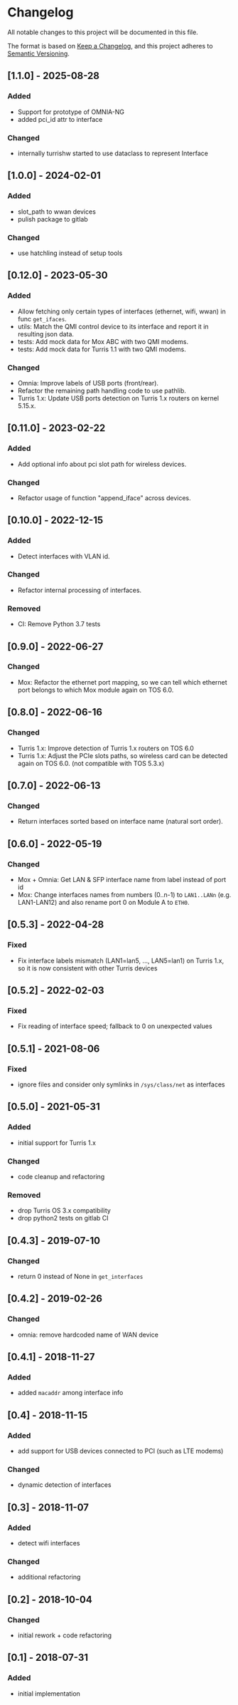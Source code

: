 # Changelog
All notable changes to this project will be documented in this file.

The format is based on [Keep a Changelog](https://keepachangelog.com/en/1.0.0/),
and this project adheres to [Semantic Versioning](https://semver.org/spec/v2.0.0.html).


## [1.1.0] - 2025-08-28
### Added
* Support for prototype of OMNIA-NG
* added pci_id attr to interface

### Changed
* internally turrishw started to use dataclass to represent Interface


## [1.0.0] - 2024-02-01
### Added
* slot_path to wwan devices
* pulish package to gitlab

### Changed
* use hatchling instead of setup tools

## [0.12.0] - 2023-05-30
### Added
* Allow fetching only certain types of interfaces (ethernet, wifi, wwan) in
  func `get_ifaces`.
* utils: Match the QMI control device to its interface and report it in
  resulting json data.
* tests: Add mock data for Mox ABC with two QMI modems.
* tests: Add mock data for Turris 1.1 with two QMI modems.

### Changed
* Omnia: Improve labels of USB ports (front/rear).
* Refactor the remaining path handling code to use pathlib.
* Turris 1.x: Update USB ports detection on Turris 1.x routers on kernel 5.15.x.

## [0.11.0] - 2023-02-22
### Added
* Add optional info about pci slot path for wireless devices.

### Changed
* Refactor usage of function "append_iface" across devices.

## [0.10.0] - 2022-12-15
### Added
* Detect interfaces with VLAN id.

### Changed
* Refactor internal processing of interfaces.

### Removed
* CI: Remove Python 3.7 tests

## [0.9.0] - 2022-06-27
### Changed
* Mox: Refactor the ethernet port mapping, so we can tell which ethernet port
    belongs to which Mox module again on TOS 6.0.

## [0.8.0] - 2022-06-16
### Changed
* Turris 1.x: Improve detection of Turris 1.x routers on TOS 6.0
* Turris 1.x: Adjust the PCIe slots paths, so wireless card can be detected again on TOS 6.0.
    (not compatible with TOS 5.3.x)

## [0.7.0] - 2022-06-13
### Changed
* Return interfaces sorted based on interface name (natural sort order).

## [0.6.0] - 2022-05-19
### Changed
* Mox + Omnia: Get LAN & SFP interface name from label instead of port id
* Mox: Change interfaces names from numbers (0..n-1) to `LAN1..LANn`
    (e.g. LAN1-LAN12) and also rename port 0 on Module A to `ETH0`.

## [0.5.3] - 2022-04-28
### Fixed
* Fix interface labels mismatch (LAN1=lan5, ..., LAN5=lan1) on Turris 1.x,
    so it is now consistent with other Turris devices

## [0.5.2] - 2022-02-03
### Fixed
* Fix reading of interface speed; fallback to 0 on unexpected values

## [0.5.1] - 2021-08-06
### Fixed
* ignore files and consider only symlinks in `/sys/class/net` as interfaces

## [0.5.0] - 2021-05-31
### Added
* initial support for Turris 1.x

### Changed
* code cleanup and refactoring

### Removed
* drop Turris OS 3.x compatibility
* drop python2 tests on gitlab CI

## [0.4.3] - 2019-07-10
### Changed
* return 0 instead of None in `get_interfaces`

## [0.4.2] - 2019-02-26
### Changed
* omnia: remove hardcoded name of WAN device

## [0.4.1] - 2018-11-27
### Added
* added `macaddr` among interface info

## [0.4] - 2018-11-15
### Added
* add support for USB devices connected to PCI (such as LTE modems)

### Changed
* dynamic detection of interfaces

## [0.3] - 2018-11-07
### Added
* detect wifi interfaces

### Changed
* additional refactoring

## [0.2] - 2018-10-04
### Changed
* initial rework + code refactoring

## [0.1] - 2018-07-31
### Added
* initial implementation
